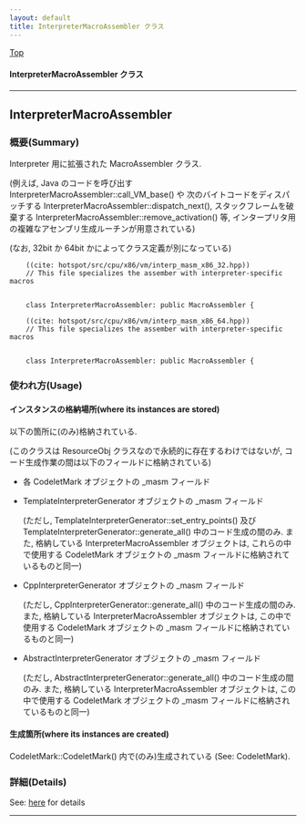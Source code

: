 ```yaml
---
layout: default
title: InterpreterMacroAssembler クラス 
---
```

[Top](../index.html)

#### InterpreterMacroAssembler クラス 



---
## <a name="nod5ydSODu" id="nod5ydSODu">InterpreterMacroAssembler</a>

### 概要(Summary)
Interpreter 用に拡張された MacroAssembler クラス.

(例えば, Java のコードを呼び出す InterpreterMacroAssembler::call_VM_base() や
次のバイトコードをディスパッチする InterpreterMacroAssembler::dispatch_next(), 
スタックフレームを破棄する InterpreterMacroAssembler::remove_activation() 等, 
インタープリタ用の複雑なアセンブリ生成ルーチンが用意されている)

(なお, 32bit か 64bit かによってクラス定義が別になっている)


```
    ((cite: hotspot/src/cpu/x86/vm/interp_masm_x86_32.hpp))
    // This file specializes the assember with interpreter-specific macros
    
    
    class InterpreterMacroAssembler: public MacroAssembler {
```


```
    ((cite: hotspot/src/cpu/x86/vm/interp_masm_x86_64.hpp))
    // This file specializes the assember with interpreter-specific macros
    
    
    class InterpreterMacroAssembler: public MacroAssembler {
```

### 使われ方(Usage)
#### インスタンスの格納場所(where its instances are stored)
以下の箇所に(のみ)格納されている.

(このクラスは ResourceObj クラスなので永続的に存在するわけではないが, 
 コード生成作業の間は以下のフィールドに格納されている)

* 各 CodeletMark オブジェクトの _masm フィールド

* TemplateInterpreterGenerator オブジェクトの _masm フィールド

  (ただし, TemplateInterpreterGenerator::set_entry_points() 及び
   TemplateInterpreterGenerator::generate_all() 中のコード生成の間のみ.
   また, 格納している InterpreterMacroAssembler オブジェクトは, 
   これらの中で使用する CodeletMark オブジェクトの _masm フィールドに格納されているものと同一)

* CppInterpreterGenerator オブジェクトの _masm フィールド

  (ただし, CppInterpreterGenerator::generate_all() 中のコード生成の間のみ.
   また, 格納している InterpreterMacroAssembler オブジェクトは, 
   この中で使用する CodeletMark オブジェクトの _masm フィールドに格納されているものと同一)

* AbstractInterpreterGenerator オブジェクトの _masm フィールド

  (ただし, AbstractInterpreterGenerator::generate_all() 中のコード生成の間のみ.
   また, 格納している InterpreterMacroAssembler オブジェクトは, 
   この中で使用する CodeletMark オブジェクトの _masm フィールドに格納されているものと同一)

#### 生成箇所(where its instances are created)
CodeletMark::CodeletMark() 内で(のみ)生成されている
(See: CodeletMark).




### 詳細(Details)
See: [here](../doxygen/classInterpreterMacroAssembler.html) for details

---
